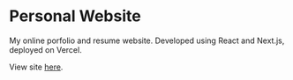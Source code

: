 # Personal Website

My online porfolio and resume website. Developed using React and Next.js, deployed on Vercel.

View site [here](https://mathewkramsch.com).

